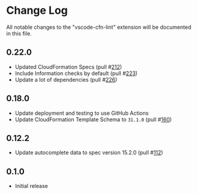 # Change Log
All notable changes to the "vscode-cfn-lint" extension will be documented in this file.

## 0.22.0
- Updated CloudFormation Specs (pull #[212](https://github.com/aws-cloudformation/aws-cfn-lint-visual-studio-code/pull/212))
- Include Information checks by default (pull #[223](https://github.com/aws-cloudformation/cfn-lint-visual-studio-code/pull/223))
- Update a lot of dependencies (pull #[226](https://github.com/aws-cloudformation/cfn-lint-visual-studio-code/pull/226))

## 0.18.0
- Update deployment and testing to use GitHub Actions
- Update CloudFormation Template Schema to `31.1.0` (pull #[160](https://github.com/aws-cloudformation/aws-cfn-lint-visual-studio-code/pull/160))

## 0.12.2
- Update autocomplete data to spec version 15.2.0 (pull #[112](https://github.com/aws-cloudformation/aws-cfn-lint-visual-studio-code/pull/112))

## 0.1.0
- Initial release
